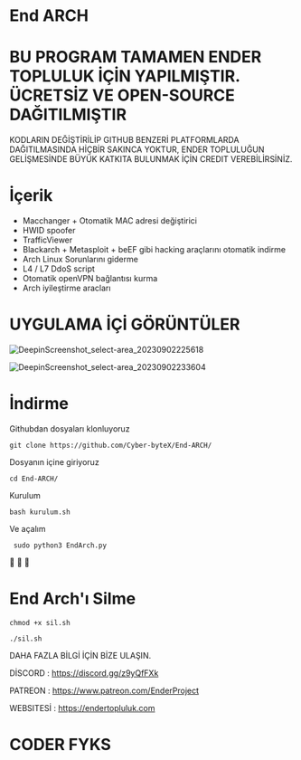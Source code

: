 # End ARCH

# BU PROGRAM TAMAMEN ENDER TOPLULUK İÇİN YAPILMIŞTIR. ÜCRETSİZ VE OPEN-SOURCE DAĞITILMIŞTIR

KODLARIN DEĞİŞTİRİLİP GITHUB BENZERİ PLATFORMLARDA DAĞITILMASINDA HİÇBİR SAKINCA YOKTUR, ENDER TOPLULUĞUN GELİŞMESİNDE BÜYÜK KATKITA BULUNMAK İÇİN CREDIT VEREBİLİRSİNİZ.

# İçerik

- Macchanger + Otomatik MAC adresi değiştirici
- HWID spoofer
- TrafficViewer
- Blackarch + Metasploit + beEF gibi hacking araçlarını otomatik indirme 
- Arch Linux Sorunlarını giderme 
- L4 / L7 DdoS script
- Otomatik openVPN bağlantısı kurma
- Arch iyileştirme aracları



# UYGULAMA İÇİ GÖRÜNTÜLER

![DeepinScreenshot_select-area_20230902225618](https://github.com/Cyber-byteX/End-ARCH/assets/55909183/4f085c15-ca6b-4053-8aba-57fcc40611d8)

![DeepinScreenshot_select-area_20230902233604](https://github.com/Cyber-byteX/End-ARCH/assets/55909183/6fd505d7-1902-45ab-87f8-74273d45739b)




# İndirme

Githubdan dosyaları klonluyoruz 
``` 
git clone https://github.com/Cyber-byteX/End-ARCH/
 ``` 

Dosyanın içine giriyoruz

```
cd End-ARCH/
``` 

Kurulum

``` 
bash kurulum.sh
``` 

Ve açalım

```
 sudo python3 EndArch.py
```

👏 👏 👏 


# End Arch'ı Silme

```
chmod +x sil.sh
```

```
./sil.sh
```

    

DAHA FAZLA BİLGİ İÇİN BİZE ULAŞIN.

 DİSCORD : https://discord.gg/z9yQfFXk
 
 PATREON : https://www.patreon.com/EnderProject
 
 WEBSITESİ : https://endertopluluk.com




# CODER FYKS

